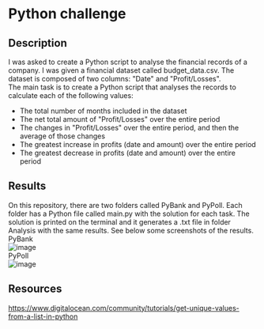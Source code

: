 # Python challenge  
## Description  
I was asked to create a Python script to analyse the financial records of a company. I was given a financial dataset called budget_data.csv. The dataset is composed of two columns: "Date" and "Profit/Losses".   
The main task is to create a Python script that analyses the records to calculate each of the following values:  
- The total number of months included in the dataset  
- The net total amount of "Profit/Losses" over the entire period  
- The changes in "Profit/Losses" over the entire period, and then the average of those changes  
- The greatest increase in profits (date and amount) over the entire period  
- The greatest decrease in profits (date and amount) over the entire period  
## Results  
On this repository, there are two folders called PyBank and PyPoll. Each folder has a Python file called main.py with the solution for each task. The solution is printed on the terminal and it generates a .txt file in folder Analysis with the same results. See below some screenshots of the results.  
PyBank  
![image](https://github.com/JulianRavelo/Python-challenge/assets/132871396/c9c97823-296c-4143-9889-4cf8b65831b1)  
PyPoll  
![image](https://github.com/JulianRavelo/Python-challenge/assets/132871396/f2902479-d269-4911-92d7-3d92d4880164)  
## Resources  
https://www.digitalocean.com/community/tutorials/get-unique-values-from-a-list-in-python  
